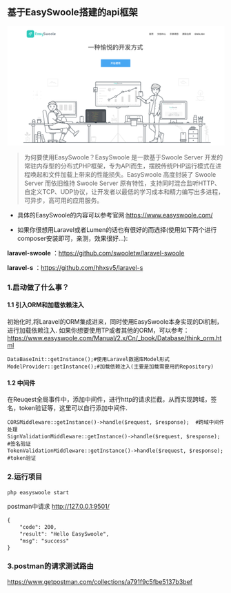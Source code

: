 ## 基于EasySwoole搭建的api框架

![image](https://github.com/LaravelChen/swoole_api_framework_2/raw/master/image/screen.png)


> 为何要使用EasySwoole？EasySwoole 是一款基于Swoole Server 开发的常驻内存型的分布式PHP框架，专为API而生，摆脱传统PHP运行模式在进程唤起和文件加载上带来的性能损失。EasySwoole 高度封装了 Swoole Server 而依旧维持 Swoole Server 原有特性，支持同时混合监听HTTP、自定义TCP、UDP协议，让开发者以最低的学习成本和精力编写出多进程，可异步，高可用的应用服务。

-  具体的EasySwoole的内容可以参考官网:https://www.easyswoole.com/

-  如果你很想用Laravel或者Lumen的话也有很好的而选择(使用如下两个进行composer安装即可，亲测，效果很好...):

**laravel-swoole** ：https://github.com/swooletw/laravel-swoole

**laravel-s** ：https://github.com/hhxsv5/laravel-s

### 1.启动做了什么事？

#### 1.1 引入ORM和加载依赖注入

初始化时,将Laravel的ORM集成进来，同时使用EasySwoole本身实现的Di机制，进行加载依赖注入.
如果你想要使用TP或者其他的ORM，可以参考：https://www.easyswoole.com/Manual/2.x/Cn/_book/Database/think_orm.html

```
DataBaseInit::getInstance();#使用Laravel数据库Model形式
ModelProvider::getInstance();#加载依赖注入(主要是加载需要用的Repository)
```


#### 1.2 中间件

在Reuqest全局事件中，添加中间件，进行http的请求拦截，从而实现跨域，签名，token验证等，这里可以自行添加中间件.

```
CORSMiddleware::getInstance()->handle($request, $response);  #跨域中间件处理
SignValidationMiddleware::getInstance()->handle($request, $response);  #签名验证
TokenValidationMiddleware::getInstance()->handle($request, $response);  #token验证
```

### 2.运行项目

```
php easyswoole start
```
postman中请求 http://127.0.0.1:9501/
```
{
    "code": 200,
    "result": "Hello EasySwoole",
    "msg": "success"
}
```

### 3.postman的请求测试路由

https://www.getpostman.com/collections/a791f9c5fbe5137b3bef